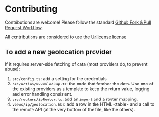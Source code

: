 # Contributing

Contributions are welcome!  Please follow the standard [Github Fork & Pull Request Workflow](https://gist.github.com/Chaser324/ce0505fbed06b947d962).

All contributions are considered to use the [Unlicense license](https://choosealicense.com/licenses/unlicense/).

## To add a new geolocation provider

If it requires server-side fetching of data (most providers do, to prevent abuse):

1. `src/config.ts`: add a setting for the credentials
2. `src/action/xxxxxlookup.ts`: the code that fetches the data.  Use one of the existing providers as a template to keep the return value, logging and error handling consistent.
3. `src/routers/ipRouter.ts`: add an `import` and a router mapping.
4. `views/ip/geolocation.hbs`: add a row in the HTML &lt;table&gt; and a call to the remote API (at the very bottom of the file, like the others).